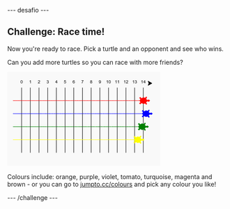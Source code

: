 \--- desafio \---

## Challenge: Race time!

Now you're ready to race. Pick a turtle and an opponent and see who wins.

Can you add more turtles so you can race with more friends?

![screenshot](images/race-more.png)

Colours include: orange, purple, violet, tomato, turquoise, magenta and brown - or you can go to [jumpto.cc/colours](http://jumpto.cc/colours) and pick any colour you like!

\--- /challenge \---